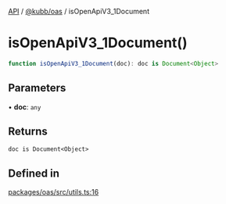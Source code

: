 [API](../../../packages.md) / [@kubb/oas](../index.md) / isOpenApiV3\_1Document

# isOpenApiV3\_1Document()

```ts
function isOpenApiV3_1Document(doc): doc is Document<Object>
```

## Parameters

• **doc**: `any`

## Returns

`doc is Document<Object>`

## Defined in

[packages/oas/src/utils.ts:16](https://github.com/kubb-project/kubb/blob/41d5fcbd23d143293d72542efcb650e62fa3a210/packages/oas/src/utils.ts#L16)
